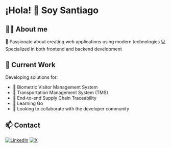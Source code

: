 # ¡Hola! 👋 Soy Santiago

## 👨‍💻 About me
🚀 Passionate about creating web applications using modern technologies
💻 Specialized in both frontend and backend development

## 🚀 Current Work
Developing solutions for:
- 🔐 Biometric Visitor Management System
- 🚚 Transportation Management System (TMS)
- 🏁 End-to-end Supply Chain Traceability
- 🌱 Learning Go
- 👯 Looking to collaborate with the developer community

<!--
![JavaScript](https://img.shields.io/badge/-JavaScript-F7DF1E?style=flat-square&logo=javascript&logoColor=black)
![React](https://img.shields.io/badge/-React-61DAFB?style=flat-square&logo=react&logoColor=black)


## 📊 Mis Estadísticas de GitHub
![Estadísticas de GitHub](https://github-readme-stats.vercel.app/api?username=username&show_icons=true&theme=radical)
-->
## 📫 Contact
[![LinkedIn](https://img.shields.io/badge/-LinkedIn-0077B5?style=flat-square&logo=linkedin&logoColor=white)](https://www.linkedin.com/in/santiago-dellepiane-b829a952/)
[![X](https://img.shields.io/badge/-X-1DA1F2?style=flat-square&logo=twitter&logoColor=white)](https://x.com/sjdsan)

<!--
**santiagolp/santiagolp** is a ✨ _special_ ✨ repository because its `README.md` (this file) appears on your GitHub profile.

Here are some ideas to get you started:

- 🔭 I’m currently working on ...
- 🌱 I’m currently learning ...
- 👯 I’m looking to collaborate on ...
- 🤔 I’m looking for help with ...
- 💬 Ask me about ...
- 📫 How to reach me: ...
- 😄 Pronouns: ...
- ⚡ Fun fact: ...
-->
